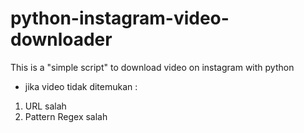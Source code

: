 # python-instagram-video-downloader
This is a "simple script" to download video on instagram with python

- jika video tidak ditemukan :
1. URL salah
2. Pattern Regex salah
